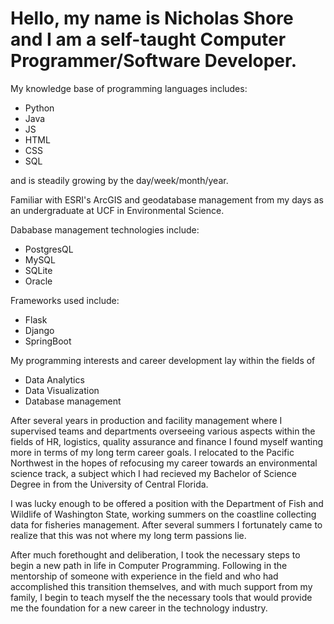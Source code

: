 # Hello, my name is Nicholas Shore and I am a self-taught Computer Programmer/Software Developer.
My knowledge base of programming languages includes:
- Python
- Java
- JS
- HTML
- CSS
- SQL
 
and is steadily growing by the day/week/month/year.
 
Familiar with ESRI's ArcGIS and geodatabase management from my days as an undergraduate at UCF in Environmental Science.

Dababase management technologies include:
- PostgresQL
- MySQL
- SQLite
- Oracle
 
Frameworks used include:
- Flask
- Django
- SpringBoot

My programming interests and career development lay within the fields of 
- Data Analytics
- Data Visualization
- Database management

After several years in production and facility management where I supervised teams and departments overseeing various aspects within the fields of HR, logistics, quality assurance and finance I found myself wanting more in terms of my long term career goals. I relocated to the Pacific Northwest in the hopes of refocusing my career towards an environmental science track, a subject which I had recieved my Bachelor of Science Degree in from the University of Central Florida. 

I was lucky enough to be offered a position with the Department of Fish and Wildlife of Washington State, working summers on the coastline collecting data for fisheries management. After several summers I fortunately came to realize that this was not where my long term passions lie.

After much forethought and deliberation, I took the necessary steps to begin a new path in life in Computer Programming. Following in the mentorship of someone with experience in the field and who had accomplished this transition themselves, and with much support from my family, I begin to teach myself the the necessary tools that would provide me the foundation for a new career in the technology industry. 
